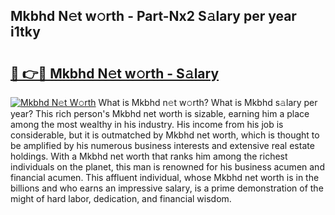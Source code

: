 ## Mkbhd N𝚎t w𝚘rth - Part-Nx2 S𝚊lary per year i1tky

# <h2><a href="http://gc0dvbl.nevu.top/?p=Mkbhd">🔗 👉🔴 Mkbhd N𝚎t w𝚘rth - S𝚊lary</a></h2>

[![Mkbhd N𝚎t W𝚘rth](https://i.imgur.com/Oavwk0R.jpeg)](http://gc0dvbl.nevu.top/?p=Mkbhd)
What is Mkbhd n𝚎t w𝚘rth? What is Mkbhd s𝚊lary per year?
This rich person's Mkbhd net worth is sizable, earning him a place among the most wealthy in his industry. His income from his job is considerable, but it is outmatched by Mkbhd net worth, which is thought to be amplified by his numerous business interests and extensive real estate holdings. With a Mkbhd net worth that ranks him among the richest individuals on the planet, this man is renowned for his business acumen and financial acumen. This affluent individual, whose Mkbhd net worth is in the billions and who earns an impressive salary, is a prime demonstration of the might of hard labor, dedication, and financial wisdom.

